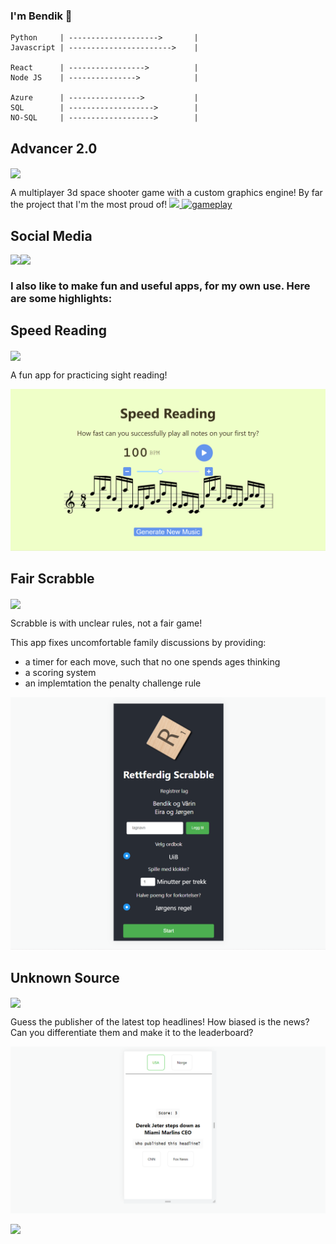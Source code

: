### I'm Bendik 🔭
```
Python     | -------------------->       |
Javascript | ----------------------->    |

React      | ----------------->          |
Node JS    | --------------->            |

Azure      | ---------------->           |
SQL        | ------------------->        |
NO-SQL     | ------------------->        |
```
  
## Advancer 2.0
<a href="https://github.com/Sharpness-B/Advancer-2.0/" target="_blank">
  <img align="center" src="https://img.shields.io/badge/GitHub-100000?style=for-the-badge&logo=github&logoColor=white">
</a>

A multiplayer 3d space shooter game with a custom graphics engine! By far the project that I'm the most proud of!
<a href="https://github.com/Sharpness-B/Advancer-2.0/" target="_blank">
  <img id="imgUserCount" src="https://advancer20.herokuapp.com/user_count" type="image/svg+xml">
</a>
<a href="https://advancer20.herokuapp.com" target="_blank">
  <img src="https://github.com/Sharpness-B/Advancer-2.0/blob/main/marketing_assets/main.gif?raw=true" alt="gameplay">
</a>

## Social Media
<a href="https://www.linkedin.com/in/skarpnes/" target="_blank" >
  <img align="left"  src="https://img.shields.io/badge/LinkedIn-0077B5?style=for-the-badge&logo=linkedin&logoColor=white" />
</a>

<a href="https://www.instagram.com/bendikskarpnes/" target="_blank" >
  <img align="left"  src="https://img.shields.io/badge/Instagram-E4405F?style=for-the-badge&logo=instagram&logoColor=white" />
</a>
<br>

### I also like to make fun and useful apps, for my own use. Here are some highlights:

## Speed Reading
<a href="https://github.com/Sharpness-B/speed-reading/" target="_blank">
  <img align="center" src="https://img.shields.io/badge/GitHub-100000?style=for-the-badge&logo=github&logoColor=white">
</a>

A fun app for practicing sight reading!

<a href="https://speed-reading-music.vercel.app/" target="_blank">
  <img src="https://github.com/Sharpness-B/speed-reading/blob/main/demo_image.png?raw=true" alt="demo">
</a>

## Fair Scrabble
<a href="https://github.com/Sharpness-B/fair-scrabble/" target="_blank">
  <img align="center" src="https://img.shields.io/badge/GitHub-100000?style=for-the-badge&logo=github&logoColor=white">
</a>

Scrabble is with unclear rules, not a fair game!

This app fixes uncomfortable family discussions by providing:
 - a timer for each move, such that no one spends ages thinking
 - a scoring system
 - an implemtation the penalty challenge rule

<a href="https://fair-scrabble.vercel.app/" target="_blank">
  <img src="https://github.com/Sharpness-B/fair-scrabble/blob/main/readme_images/homepage.png?raw=true" alt="demo">
</a>

## Unknown Source
<a href="https://github.com/Sharpness-B/unknown-source/" target="_blank">
  <img align="center" src="https://img.shields.io/badge/GitHub-100000?style=for-the-badge&logo=github&logoColor=white">
</a>

Guess the publisher of the latest top headlines! How biased is the news? Can you differentiate them and make it to the leaderboard?

<a href="https://unknown-source.vercel.app/" target="_blank">
  <img src="https://github.com/Sharpness-B/unknown-source/blob/main/readme_images/screenshot_mobile_gameplay.png?raw=true" alt="demo">
</a>

![](https://komarev.com/ghpvc/?username=Sharpness-B&color=yellow)
